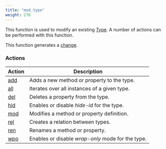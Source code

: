 ```yaml
---
title: "mod_type"
weight: 276
---
```


This function is used to modify an existing [Type](../../overview/type). A number of actions can be performed with this function.

This function generates a [change](../../overview/changes).

### Actions

Action | Description
------ | -----------
[add](./add) | Adds a new method or property to the type.
[all](./all) | Iterates over all instances of a given type.
[del](./del) | Deletes a property from the type.
[hid](./hid) | Enables or disable *hide-id* for the type.
[mod](./mod) | Modifies a method or property definition.
[rel](./rel) | Creates a relation between types.
[ren](./ren) | Renames a method or property.
[wpo](./wpo) | Enables or disable *wrap-only* mode for the type.
